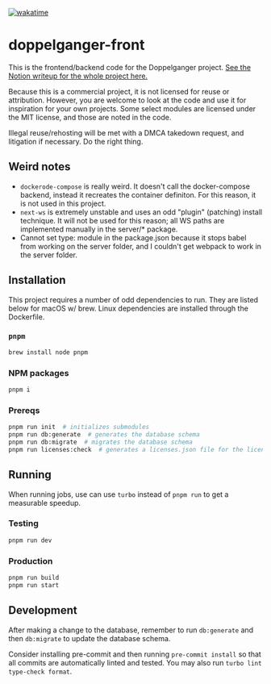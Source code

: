 [![wakatime](https://wakatime.com/badge/github/regulad/doppelganger-front.svg)](https://wakatime.com/badge/github/regulad/doppelganger-front)

# doppelganger-front

This is the frontend/backend code for the Doppelganger project.
[See the Notion writeup for the whole project here.](https://regulad.notion.site/Writeup-0bb2fa8bc5854264aa18157ad602b74a?pvs=4)

Because this is a commercial project, it is not licensed for reuse or attribution. However, you are welcome to look at the code and use it for inspiration for your own projects. Some select modules are licensed under the MIT license, and those are noted in the code.

Illegal reuse/rehosting will be met with a DMCA takedown request, and litigation if necessary. Do the right thing.

## Weird notes

- `dockerode-compose` is really weird. It doesn't call the docker-compose backend, instead it recreates the container definiton. For this reason, it is not used in this project.
- `next-ws` is extremely unstable and uses an odd "plugin" (patching) install technique. It will not be used for this reason; all WS paths are implemented manually in the server/\* package.
- Cannot set type: module in the package.json because it stops babel from working on the server folder, and I couldn't get webpack to work in the server folder.

## Installation

This project requires a number of odd dependencies to run. They are listed below for macOS w/ brew. Linux dependencies are installed through the Dockerfile.

### `pnpm`

```bash
brew install node pnpm
```

### NPM packages

```bash
pnpm i
```

### Prereqs

```bash
pnpm run init  # initializes submodules
pnpm run db:generate  # generates the database schema
pnpm run db:migrate  # migrates the database schema
pnpm run licenses:check  # generates a licenses.json file for the licenses page
```

## Running

When running jobs, use can use `turbo` instead of `pnpm run` to get a measurable speedup.

### Testing

```bash
pnpm run dev
```

### Production

```bash
pnpm run build
pnpm run start
```

## Development

After making a change to the database, remember to run `db:generate` and then `db:migrate` to update the database schema.

Consider installing pre-commit and then running `pre-commit install` so that all commits are automatically linted and tested. You may also run `turbo lint type-check format`.
